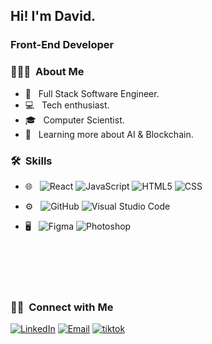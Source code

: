 
<h2> Hi! I'm David.</h2>

<h3>Front-End Developer</h3>

<h3> 👨🏻‍💻 &nbsp;About Me </h3>

- 🤔 &nbsp; Full Stack Software Engineer.
- 💻 &nbsp; Tech enthusiast.
- 🎓 &nbsp; Computer Scientist.
- 🌱 &nbsp; Learning more about AI & Blockchain.

<h3> 🛠 &nbsp;Skills</h3>

- 🌐 &nbsp;
  ![React](https://img.shields.io/badge/-React-333333?style=flat&logo=react)
  ![JavaScript](https://img.shields.io/badge/-JavaScript-333333?style=flat&logo=javascript)
  ![HTML5](https://img.shields.io/badge/-HTML5-333333?style=flat&logo=HTML5)
  ![CSS](https://img.shields.io/badge/-CSS-333333?style=flat&logo=CSS3&logoColor=1572B6)
  
 
- ⚙️ &nbsp;
  ![GitHub](https://img.shields.io/badge/-GitHub-333333?style=flat&logo=github)
  ![Visual Studio Code](https://img.shields.io/badge/-Visual%20Studio%20Code-333333?style=flat&logo=visual-studio-code&logoColor=007ACC)

- 🖥 &nbsp;
  ![Figma](https://img.shields.io/badge/-Figma-333333?style=flat&logo=figma)
  ![Photoshop](https://img.shields.io/badge/-Photoshop-333333?style=flat&logo=adobe-photoshop)

<br/>
<br/>
<br/>
<br/>

<h3> 🤝🏻 &nbsp;Connect with Me </h3>

<p >
<a href="https://www.linkedin.com/in/thedavidsokoya/"><img alt="LinkedIn" src="https://img.shields.io/badge/LinkedIn-David%20Sokoya-blue?style=flat-square&logo=linkedin"></a>
<a href="mailto:"sokoya08@gmail.com"><img alt="Email" src="https://img.shields.io/badge/Email-sokoya08@gmail.com-blue?style=flat-square&logo=gmail"></a>
<a href="https://www.tiktok.com/@dvdbyte"><img alt="tiktok" src="https://img.shields.io/badge/Tiktok-thedavidsokoya-blue?style=flat-square&logo=tiktok"></a>
</p>
